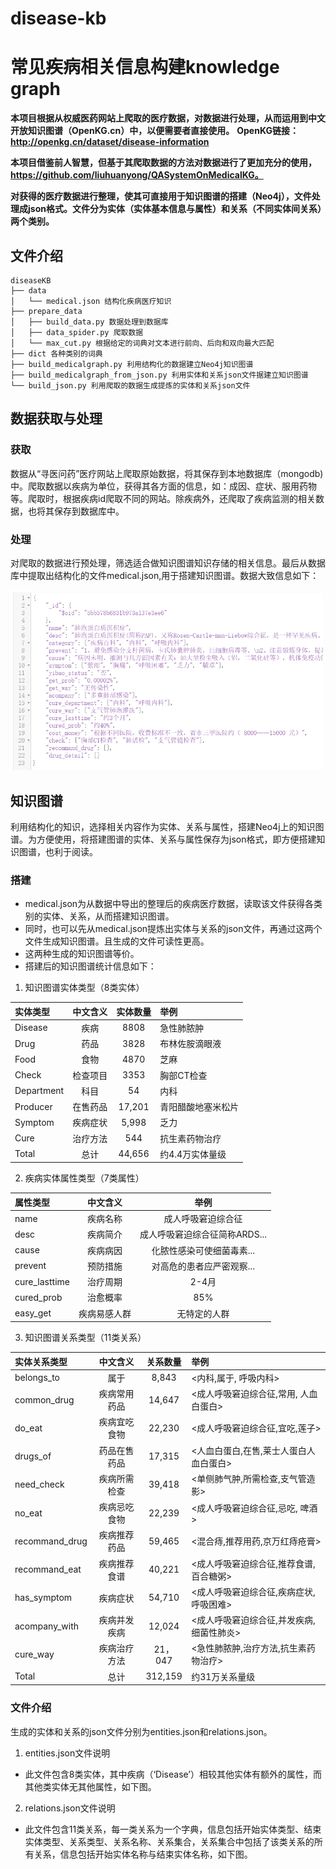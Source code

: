# disease-kb
# 常见疾病相关信息构建knowledge graph

**本项目根据从权威医药网站上爬取的医疗数据，对数据进行处理，从而运用到中文开放知识图谱（OpenKG.cn）中，以便需要者直接使用。**
**OpenKG链接：http://openkg.cn/dataset/disease-information**
 
**本项目借鉴前人智慧，但基于其爬取数据的方法对数据进行了更加充分的使用，https://github.com/liuhuanyong/QASystemOnMedicalKG。**
 
**对获得的医疗数据进行整理，使其可直接用于知识图谱的搭建（Neo4j），文件处理成json格式。文件分为实体（实体基本信息与属性）和关系（不同实体间关系）两个类别。**
## 文件介绍
```shell
diseaseKB
├── data
│   └── medical.json 结构化疾病医疗知识
├── prepare_data
│   ├── build_data.py 数据处理到数据库
│   ├── data_spider.py 爬取数据
│   └── max_cut.py 根据给定的词典对文本进行前向、后向和双向最大匹配
├── dict 各种类别的词典
├── build_medicalgraph.py 利用结构化的数据建立Neo4j知识图谱 
├── build_medicalgraph_from_json.py 利用实体和关系json文件据建立知识图谱 
└── build_json.py 利用爬取的数据生成提炼的实体和关系json文件
```


## 数据获取与处理
### 获取
  数据从“寻医问药”医疗网站上爬取原始数据，将其保存到本地数据库（mongodb)中。爬取数据以疾病为单位，获得其各方面的信息，如：成因、症状、服用药物等。爬取时，根据疾病id爬取不同的网站。除疾病外，还爬取了疾病监测的相关数据，也将其保存到数据库中。
### 处理
  对爬取的数据进行预处理，筛选适合做知识图谱知识存储的相关信息。最后从数据库中提取出结构化的文件medical.json,用于搭建知识图谱。数据大致信息如下：
  <p align="left">
	<img src=./pic/json.png alt="Sample"  width="500">
	<p align="center">
		<em> </em>
	</p>
</p>

## 知识图谱
  利用结构化的知识，选择相关内容作为实体、关系与属性，搭建Neo4j上的知识图谱。为方便使用，将搭建图谱的实体、关系与属性保存为json格式，即方便搭建知识图谱，也利于阅读。
### 搭建
 - medical.json为从数据中导出的整理后的疾病医疗数据，读取该文件获得各类别的实体、关系，从而搭建知识图谱。
 - 同时，也可以先从medical.json提炼出实体与关系的json文件，再通过这两个文件生成知识图谱。且生成的文件可读性更高。
 - 这两种生成的知识图谱等价。
 - 搭建后的知识图谱统计信息如下：
 1. 知识图谱实体类型（8类实体）
 
| 实体类型   |   中文含义   | 实体数量 | 举例                                   |
| :--------- | :----------: | :------: | :-------------------------------------|
| Disease    |     疾病     |  8808    | 急性肺脓肿                             |
| Drug       |     药品     |  3828    | 布林佐胺滴眼液                         |
| Food       |     食物     |  4870    | 芝麻                                   |
| Check      |   检查项目   |  3353    | 胸部CT检查                             |
| Department |     科目     |  54      | 内科                                   |
| Producer   |   在售药品   |  17,201  | 青阳醋酸地塞米松片                     |
| Symptom    |   疾病症状   |  5,998   | 乏力                                   |
| Cure       |   治疗方法   |  544     | 抗生素药物治疗                         |
| Total      |     总计     |  44,656  | 约4.4万实体量级                        |

2. 疾病实体属性类型（7类属性）

| 属性类型      |   中文含义   |            举例             |
| :------------ | :----------: | :-------------------------: |
| name          |   疾病名称   |       成人呼吸窘迫综合征        |
| desc          |   疾病简介   |    成人呼吸窘迫综合征简称ARDS...    |
| cause         |   疾病病因   |    化脓性感染可使细菌毒素...    |
| prevent       |   预防措施   | 对高危的患者应严密观察... |
| cure_lasttime |   治疗周期   |          2-4月          |
| cured_prob    |   治愈概率   |             85%             |
| easy_get      | 疾病易感人群 |        无特定的人群         |

3. 知识图谱关系类型（11类关系）
 
| 实体关系类型   |   中文含义   | 关系数量 | 举例                                                 |
| :------------- | :----------: | :------: | :--------------------------------------------------- |
| belongs_to     |     属于     |  8,843   | <内科,属于, 呼吸内科>                                   |
| common_drug    | 疾病常用药品 |  14,647  | <成人呼吸窘迫综合征,常用, 人血白蛋白>                    |
| do_eat         | 疾病宜吃食物 |  22,230  | <成人呼吸窘迫综合征,宜吃,莲子>                                 |
| drugs_of       | 药品在售药品 |  17,315  | <人血白蛋白,在售,莱士人蛋白人血白蛋白>               |
| need_check     | 疾病所需检查 |  39,418  | <单侧肺气肿,所需检查,支气管造影>                     |
| no_eat         | 疾病忌吃食物 |  22,239  | <成人呼吸窘迫综合征,忌吃, 啤酒>                                     |
| recommand_drug | 疾病推荐药品 |  59,465  | <混合痔,推荐用药,京万红痔疮膏>                       |
| recommand_eat  | 疾病推荐食谱 |  40,221  | <成人呼吸窘迫综合征,推荐食谱,百合糖粥>                 |
| has_symptom    |   疾病症状   |  54,710  | <成人呼吸窘迫综合征,疾病症状,呼吸困难>                   |
| acompany_with  | 疾病并发疾病 |  12,024  | <成人呼吸窘迫综合征,并发疾病,细菌性肺炎>  |
| cure_way       | 疾病治疗方法 |  21，047 | <急性肺脓肿,治疗方法,抗生素药物治疗>  |
| Total          |     总计     | 312,159  | 约31万关系量级                                       |
 
### 文件介绍
  生成的实体和关系的json文件分别为entities.json和relations.json。
  1. entities.json文件说明
  - 此文件包含8类实体，其中疾病（‘Disease’）相较其他实体有额外的属性，而其他类实体无其他属性，如下图。
  
  2. relations.json文件说明
  - 此文件包含11类关系，每一类关系为一个字典，信息包括开始实体类型、结束实体类型、关系类型、关系名称、关系集合，关系集合中包括了该类关系的所有关系，信息包括开始实体名称与结束实体名称，如下图。
